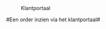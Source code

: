 <properties>
	<page>
		<title>Klantportaal</title>
	</page>
	<menu>
		<position>Klantportaal 
		<title>Introductie</title>
	</menu>
</properties>

#Een order inzien via het klantportaal#
<description>
